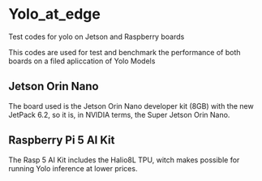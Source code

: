 # Yolo_at_edge
Test codes for yolo on Jetson and Raspberry boards

This codes are used for test and benchmark the performance of both boards on a filed apliccation of Yolo Models
## Jetson Orin Nano
The board used is the Jetson Orin Nano developer kit (8GB) with the new JetPack 6.2, so it is, in NVIDIA terms, the Super Jetson Orin Nano.

## Raspberry Pi 5 AI Kit
The Rasp 5 AI Kit includes the Halio8L TPU, witch makes possible for running Yolo inference at lower prices.
